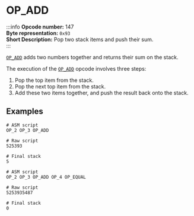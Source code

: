 # OP_ADD
:::info
**Opcode number:** 147  
**Byte representation:** `0x93`  
**Short Description:** Pop two stack items and push their sum.  
:::

[`OP_ADD`](./OP_ADD.md) adds two numbers together and returns their sum on the stack.

The execution of the [`OP_ADD`](./OP_ADD.md) opcode involves three steps:
1. Pop the top item from the stack.
2. Pop the next top item from the stack.
3. Add these two items together, and push the result back onto the stack.

## Examples
```shell
# ASM script
OP_2 OP_3 OP_ADD

# Raw script
525393

# Final stack
5
```

```shell
# ASM script
OP_2 OP_3 OP_ADD OP_4 OP_EQUAL

# Raw script
5253935487

# Final stack
0
```
